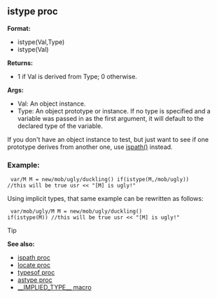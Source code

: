 ## istype proc

<!-- -->
**Format:**
+   istype(Val,Type)
+   istype(Val)
<!-- -->
**Returns:**
+   1 if Val is derived from Type; 0 otherwise.
<!-- -->
**Args:**
+   Val: An object instance.
+   Type: An object prototype or instance. If no type is specified and a
    variable was passed in as the first argument, it will default to the
    declared type of the variable.


If you don\'t have an object instance to test, but just want to
see if one prototype derives from another one, use
[ispath()](/ref/proc/ispath.md) instead.
### Example:

```dm
 var/M M = new/mob/ugly/duckling() if(istype(M,/mob/ugly))
//this will be true usr << "[M] is ugly!" 
```



Using implicit types, that same example can be rewritten as
follows: 
```dm
 var/mob/ugly/M M = new/mob/ugly/duckling()
if(istype(M)) //this will be true usr << "[M] is ugly!" 
```


> [!TIP] 
> **See also:**
> +   [ispath proc](/ref/proc/ispath.md) 
> +   [locate proc](/ref/proc/locate.md) 
> +   [typesof proc](/ref/proc/typesof.md) 
> +   [astype proc](/ref/proc/astype.md)
> +   [\_\_IMPLIED_TYPE\_\_ macro](/ref/DM/preprocessor/__IMPLIED_TYPE__.md) 
